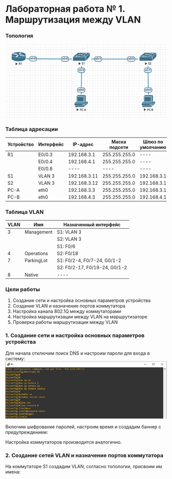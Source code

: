 # Лабораторная работа № 1. Маршрутизация между VLAN
### Топология
![](https://github.com/alexander-ru/otus/blob/main/lab_1/topology.png)
### Таблица адресации
Устройство  | Интерфейс | IP-адрес | Маска подсети | Шлюз по умолчанию
------------|-----------|----------|---------------|------------------
R1  | E0/0.3 | 192.168.3.1 | 255.255.255.0 | ----
|   | E0/0.4 | 192.168.4.1 | 255.255.255.0 | ----
|   |E0/0.8  | ---- |---- | ----
S1  | VLAN 3 | 192.168.3.11 | 255.255.255.0 | 192.168.3.1
S2  | VLAN 3 | 192.168.3.12 | 255.255.255.0 | 192.168.3.1
PC-A | eth0 | 192.168.3.3 | 255.255.255.0 | 192.168.3.1
PC-B | eth0 | 192.168.4.3 | 255.255.255.0 | 192.168.4.1
### Таблица VLAN
VLAN | Имя | Назначенный интерфейс
---- | ---- | ---- 
3 | Management | S1: VLAN 3 
| | | S2: VLAN 3
| | | S1: F0/6
4 | Operations | S2: F0/18
7 | ParkingLot | S1: F0/2-4, F0/7-24, G0/1-2 
| | | S2: F0/2-17, F0/19-24, G0/1-2 
8 | Native | ----
### Цели работы
1. Создание сети и настройка основных параметров устройства
2. Создание VLAN и назначение портов коммутатора
3. Настройка канала 802.1Q между коммутаторами
4. Настройка маршрутизации между VLAN на маршрутизаторе
5. Проверка работы маршрутизации между VLAN

### 1. Создание сети и настройка основных параметров устройства
Для начала отключим поиск DNS и настроим пароли для входа в систему:
![](https://github.com/alexander-ru/otus/blob/main/lab_1/router_settings_1.png)

Включим шифрование паролей, настроим время и создадим баннер с предупреждением:

Настройка коммутаторов производится аналогично.
### 2. Создание сетей VLAN и назначение портов коммутатора
На коммутаторе S1 создадим VLAN, согласно топологии, присвоим им имена:
